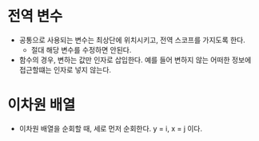 # 전역 변수

- 공통으로 사용되는 변수는 최상단에 위치시키고, 전역 스코프를 가지도록 한다.
  - 절대 해당 변수를 수정하면 안된다.
- 함수의 경우, 변하는 값만 인자로 삽입한다. 예를 들어 변하지 않는 어떠한 정보에 접근할떄는 인자로 넣지 않는다.

# 이차원 배열

- 이차원 배열을 순회할 때, 세로 먼저 순회한다. y = i, x = j 이다.
